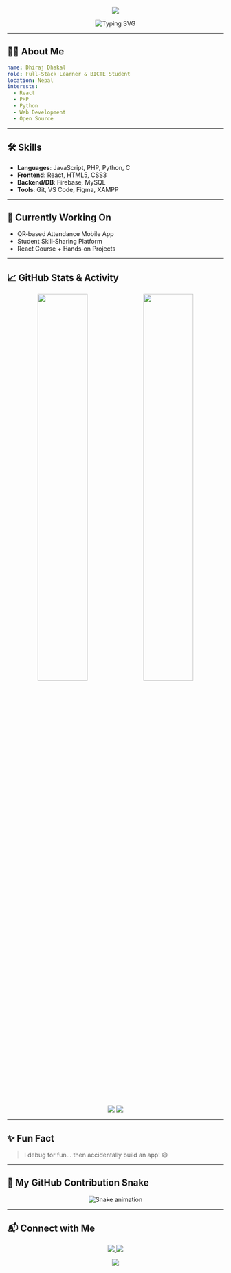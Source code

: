 <!-- 👋 Hello World by Dhiraj Dhakal -->

<p align="center">
  <img src="https://capsule-render.vercel.app/api?type=waving&color=0:00c6ff,100:0072ff&height=250&section=header&text=Hello%20World!%20I'm%20Dhiraj%20Dhakal!&fontSize=40&fontAlignY=40&animation=fadeIn&desc=Developer%20%7C%20Lifelong%20Learner%20%7C%20BICTE%20Student&descAlignY=65&descAlign=63" />
</p>

<p align="center">
  <img src="https://readme-typing-svg.demolab.com?font=Fira+Code&weight=500&size=24&pause=1000&color=0072ff&center=true&vCenter=true&width=435&lines=Web+Dev+%7C+React+Enthusiast+%7C+Open+Source+Lover;Building+Cool+Projects+;Learning+Every+Day" alt="Typing SVG" />
</p>

---

## 🙋‍♂️ About Me

```yaml
name: Dhiraj Dhakal
role: Full-Stack Learner & BICTE Student
location: Nepal
interests:
  - React
  - PHP
  - Python
  - Web Development
  - Open Source
```

---

## 🛠️ Skills

- **Languages**: JavaScript, PHP, Python, C  
- **Frontend**: React, HTML5, CSS3  
- **Backend/DB**: Firebase, MySQL  
- **Tools**: Git, VS Code, Figma, XAMPP  

---

## 🚧 Currently Working On

- QR‑based Attendance Mobile App  
- Student Skill‑Sharing Platform  
- React Course + Hands‑on Projects  

---

## 📈 GitHub Stats & Activity

<p align="center">
  <img src="https://github-readme-stats.vercel.app/api?username=dhiraj98dhakal&show_icons=true&theme=blueberry" width="48%" />
  <img src="https://github-readme-streak-stats.herokuapp.com/?user=dhiraj98dhakal&theme=blueberry" width="48%" />
</p>

<p align="center">
  <img src="https://github-profile-summary-cards.vercel.app/api/cards/profile-details?username=dhiraj98dhakal&theme=github_dark" />
  <img src="https://github-profile-summary-cards.vercel.app/api/cards/repos-per-language?username=dhiraj98dhakal&theme=github_dark" />
</p>

---

## ✨ Fun Fact

> I debug for fun… then accidentally build an app! 😄

---

## 🐍 My GitHub Contribution Snake

<p align="center">
  <img src="https://raw.githubusercontent.com/dheerajdhakal/dheerajdhakal/output/github-contribution-grid-snake.svg" alt="Snake animation" />
</p>

---

## 📬 Connect with Me

<p align="center">
  <a href="mailto:your@email.com">
    <img src="https://img.shields.io/badge/Gmail-Dhiraj-red?style=for-the-badge&logo=gmail" />
  </a>
  <a href="https://linkedin.com/in/your-profile">
    <img src="https://img.shields.io/badge/LinkedIn-Dhiraj-blue?style=for-the-badge&logo=linkedin" />
  </a>
</p>

<p align="center">
  <img src="https://capsule-render.vercel.app/api?type=waving&color=0:00c6ff,100:0072ff&height=150&section=footer" />
</p>
